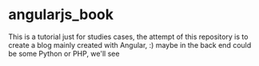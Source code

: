 angularjs_book
==============

This is a tutorial just for studies cases, the attempt of this repository is to create a blog mainly created with Angular, :) maybe in the back end could be some Python or PHP, we'll see
